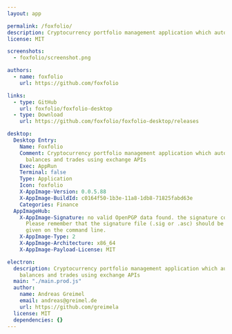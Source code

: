 ```yaml
---
layout: app

permalink: /foxfolio/
description: Cryptocurrency portfolio management application which automatically retrieves balances and trades using exchange APIs
license: MIT

screenshots:
  - foxfolio/screenshot.png

authors:
  - name: foxfolio
    url: https://github.com/foxfolio

links:
  - type: GitHub
    url: foxfolio/foxfolio-desktop
  - type: Download
    url: https://github.com/foxfolio/foxfolio-desktop/releases

desktop:
  Desktop Entry:
    Name: Foxfolio
    Comment: Cryptocurrency portfolio management application which automatically retrieves
      balances and trades using exchange APIs
    Exec: AppRun
    Terminal: false
    Type: Application
    Icon: foxfolio
    X-AppImage-Version: 0.0.5.88
    X-AppImage-BuildId: c0164f50-1b3e-11a8-1db8-71825fabd63e
    Categories: Finance
  AppImageHub:
    X-AppImage-Signature: no valid OpenPGP data found. the signature could not be verified.
      Please remember that the signature file (.sig or .asc) should be the first file
      given on the command line.
    X-AppImage-Type: 2
    X-AppImage-Architecture: x86_64
    X-AppImage-Payload-License: MIT

electron:
  description: Cryptocurrency portfolio management application which automatically retrieves
    balances and trades using exchange APIs
  main: "./main.prod.js"
  author:
    name: Andreas Greimel
    email: andreas@greimel.de
    url: https://github.com/greimela
  license: MIT
  dependencies: {}
---
```

